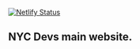 [![Netlify Status](https://api.netlify.com/api/v1/badges/7874acdb-a858-4172-b923-f903a0399404/deploy-status)](https://app.netlify.com/sites/nycdevs/deploys)

## NYC Devs main website.
